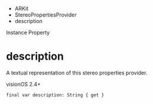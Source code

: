 

- ARKit
- StereoPropertiesProvider
-  description 

Instance Property

# description

A textual representation of this stereo properties provider.

visionOS 2.4+

``` source
final var description: String { get }
```

